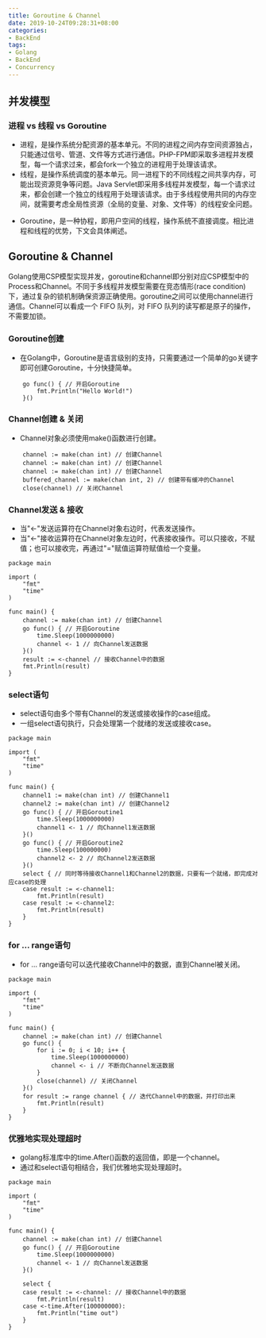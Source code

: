 ```yaml
---
title: Goroutine & Channel
date: 2019-10-24T09:28:31+08:00
categories:
- BackEnd
tags: 
- Golang
- BackEnd
- Concurrency
---
```


## 并发模型

###  进程 vs 线程 vs Goroutine

* 进程，是操作系统分配资源的基本单元。不同的进程之间内存空间资源独占，只能通过信号、管道、文件等方式进行通信。PHP-FPM即采取多进程并发模型，每一个请求过来，都会fork一个独立的进程用于处理该请求。
* 线程，是操作系统调度的基本单元。同一进程下的不同线程之间共享内存，可能出现资源竞争等问题。Java Servlet即采用多线程并发模型，每一个请求过来，都会创建一个独立的线程用于处理该请求。由于多线程使用共同的内存空间，就需要考虑全局性资源（全局的变量、对象、文件等）的线程安全问题。
<!--more-->
* Goroutine，是一种协程，即用户空间的线程，操作系统不直接调度。相比进程和线程的优势，下文会具体阐述。

## Goroutine & Channel

Golang使用CSP模型实现并发，goroutine和channel即分别对应CSP模型中的Process和Channel。不同于多线程并发模型需要在竞态情形(race condition)下，通过复杂的锁机制确保资源正确使用。goroutine之间可以使用channel进行通信。Channel可以看成一个 FIFO 队列，对 FIFO 队列的读写都是原子的操作，不需要加锁。

### Goroutine创建

* 在Golang中，Goroutine是语言级别的支持，只需要通过一个简单的go关键字即可创建Goroutine，十分快捷简单。

```golang
    go func() { // 开启Goroutine
        fmt.Println("Hello World!")
    }()
```

### Channel创建 & 关闭

* Channel对象必须使用make()函数进行创建。


```golang
	channel := make(chan int) // 创建Channel
    channel := make(chan int) // 创建Channel 
	channel := make(chan int) // 创建Channel
	buffered_channel := make(chan int, 2) // 创建带有缓冲的Channel
	close(channel) // 关闭Channel
```

### Channel发送 & 接收

* 当"<-"发送运算符在Channel对象右边时，代表发送操作。
* 当"<-"接收运算符在Channel对象左边时，代表接收操作。可以只接收，不赋值；也可以接收完，再通过"="赋值运算符赋值给一个变量。

```golang
package main

import (
    "fmt"
    "time"
)

func main() {
    channel := make(chan int) // 创建Channel
    go func() { // 开启Goroutine
        time.Sleep(1000000000)
        channel <- 1 // 向Channel发送数据
    }()
    result := <-channel // 接收Channel中的数据
    fmt.Println(result)
}
```

### select语句

* select语句由多个带有Channel的发送或接收操作的case组成。
* 一组select语句执行，只会处理第一个就绪的发送或接收case。

```golang
package main

import (
    "fmt"
    "time"
)

func main() {
    channel1 := make(chan int) // 创建Channel1
    channel2 := make(chan int) // 创建Channel2
    go func() { // 开启Goroutine1
        time.Sleep(1000000000)
        channel1 <- 1 // 向Channel1发送数据
    }()
    go func() { // 开启Goroutine2
        time.Sleep(100000000)
        channel2 <- 2 // 向Channel2发送数据
    }()
    select { // 同时等待接收Channel1和Channel2的数据，只要有一个就绪，即完成对应case的处理
    case result := <-channel1:
        fmt.Println(result)
    case result := <-channel2:
        fmt.Println(result)
    }
}
```

### for … range语句

* for … range语句可以迭代接收Channel中的数据，直到Channel被关闭。

```golang
package main

import (
    "fmt"
    "time"
)

func main() {
    channel := make(chan int) // 创建Channel
    go func() {
        for i := 0; i < 10; i++ {
            time.Sleep(1000000000)
            channel <- i // 不断向Channel发送数据
        }
        close(channel) // 关闭Channel
    }()
    for result := range channel { // 迭代Channel中的数据，并打印出来
        fmt.Println(result)
    }
}
```

### 优雅地实现处理超时

* golang标准库中的time.After()函数的返回值，即是一个channel。
* 通过和select语句相结合，我们优雅地实现处理超时。

```golang
package main

import (
    "fmt"
    "time"
)

func main() {
    channel := make(chan int) // 创建Channel
    go func() { // 开启Goroutine
        time.Sleep(1000000000)
        channel <- 1 // 向Channel发送数据
    }()

    select {
    case result := <-channel: // 接收Channel中的数据
        fmt.Println(result)
    case <-time.After(100000000):
        fmt.Println("time out")
    }
}
```